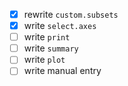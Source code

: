 
 * [x] rewrite `custom.subsets`
 * [x] write `select.axes`
 * [ ] write `print`
 * [ ] write `summary`
 * [ ] write `plot`
 * [ ] write manual entry